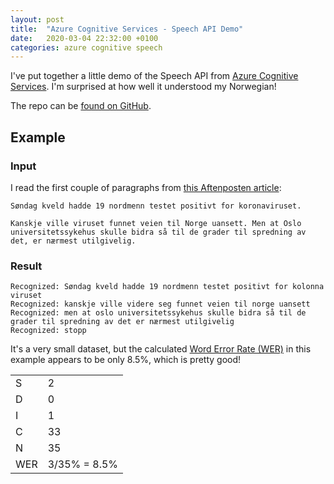 ```yaml
---
layout: post
title:  "Azure Cognitive Services - Speech API Demo"
date:   2020-03-04 22:32:00 +0100
categories: azure cognitive speech
---
```


I've put together a little demo of the Speech API from [Azure Cognitive Services][azure-cognitive-services]. I'm surprised at how well it understood my Norwegian!

The repo can be [found on GitHub][gdubya-speech-demo].

## Example

### Input
I read the first couple of paragraphs from [this Aftenposten article][aftenposten-article]:
```
Søndag kveld hadde 19 nordmenn testet positivt for koronaviruset.

Kanskje ville viruset funnet veien til Norge uansett. Men at Oslo universitetssykehus skulle bidra så til de grader til spredning av det, er nærmest utilgivelig.
```

### Result

```
Recognized: Søndag kveld hadde 19 nordmenn testet positivt for kolonna viruset
Recognized: kanskje ville videre seg funnet veien til norge uansett
Recognized: men at oslo universitetssykehus skulle bidra så til de grader til spredning av det er nærmest utilgivelig
Recognized: stopp
```

It's a very small dataset, but the calculated [Word Error Rate (WER)][wer-link] in this example appears to be only 8.5%, which is pretty good!

|     |              |
|-----|--------------|
| S   | 2            |
| D   | 0            |
| I   | 1            |
| C   | 33           |
| N   | 35           |
| WER | 3/35% = 8.5% |




[azure-cognitive-services]: https://azure.microsoft.com/en-gb/try/cognitive-services/
[gdubya-speech-demo]: https://github.com/gdubya/azure-speech-demo/
[aftenposten-article]: https://www.aftenposten.no/meninger/kommentar/i/Jo4apm/norge-kan-stanse-koronaviruset-joacim-lund
[wer-link]: https://docs.microsoft.com/en-us/azure/cognitive-services/speech-service/how-to-custom-speech-evaluate-data